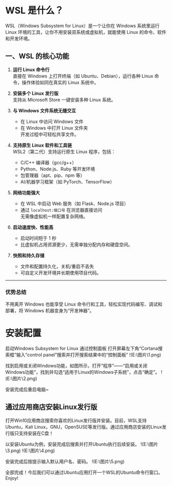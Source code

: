 # WSL 是什么？

WSL（Windows Subsystem for Linux）是一个让你在 Windows 系统里运行 Linux 环境的工具，让你不用安装双系统或虚拟机，就能使用 Linux 的命令、软件和开发环境。

## 一、WSL 的核心功能

1. **运行 Linux 命令行**  
   直接在 Windows 上打开终端（如 Ubuntu、Debian），运行各种 Linux 命令，操作体验如同在真实的 Linux 系统中。

2. **安装多个 Linux 发行版**  
   支持从 Microsoft Store 一键安装多种 Linux 系统。

3. **与 Windows 文件系统无缝交互**  
   - 在 Linux 中访问 Windows 文件  
   - 在 Windows 中打开 Linux 文件夹  
   开发过程中可轻松共享文件。

4. **支持原生 Linux 软件和工具链**  
   WSL2（第二代）支持运行原生 Linux 程序，包括：  
   - C/C++ 编译器（gcc/g++）  
   - Python、Node.js、Ruby 等开发环境  
   - 包管理器（apt、pip、npm 等）  
   - AI/机器学习框架（如 PyTorch、TensorFlow）

6. **网络功能强大**  
   - 在 WSL 中启动 Web 服务（如 Flask、Node.js 项目）  
   - 通过 `localhost:端口号` 在浏览器直接访问  
    无需像虚拟机一样配置复杂网络。

7. **启动速度快、性能高**  
   - 启动时间短于 1 秒  
   - 比虚拟机占用资源更少，无需单独分配内存和硬盘空间。

8. **快照和持久存储**  
   - 文件和配置持久化，关机/重启不丢失  
   - 可自定义开发环境并长期使用项目代码。

---

### 优势总结
不用离开 Windows 也能享受 Linux 命令行和工具，轻松实现代码编写、调试和部署，将 Windows 机器变身为“开发神器”。
# 安装配置
启动Windows Subsystem for Linux
通过控制面板
打开屏幕左下角“Cortana搜索框”输入“control panel”搜索并打开搜索结果中的“控制面板”
!(E:\图片\1.png)

找到启用或关闭Windows功能，如图所示，打开“程序”——“启用或关闭Windows功能”，找到并勾选“适用于Linux的Windows子系统”，点击“确定”。
!(E:\图片\2.png)


安装完成后重启电脑~

## 通过应用商店安装Linux发行版
打开Win10应用商店搜索你喜欢的Linux发行版并安装。目前，WSL支持Ubuntu，Kali Linux，GNU，OpenSUSE等发行版。通过应用商店安装的Linux发行版只支持安装在C盘！

以安装Ubuntu为例，安装完成后搜索并打开Ubuntu执行后续安装。
!(E:\图片\3.png)
!(E:\图片\4.png)

安装完成后按提示输入默认用户名、密码。
!(E:\图片\5.png)

全部完成！今后我们可以通过Ubuntu应用打开一个WSL的Ubuntu命令行窗口。Enjoy!
